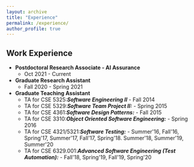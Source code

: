 ```yaml
---
layout: archive
title: "Experience"
permalink: /experience/
author_profile: true
---
```


## Work Experience

* **Postdoctoral Research Associate - AI Assurance**
    * Oct 2021 - Current
* **Graduate Research Assistant**
    * Fall 2020 - Spring 2021
* **Graduate Teaching Assistant**
    * TA for CSE 5325:***Software Engineering II*** - Fall 2014
    * TA for CSE 5329:***Software Team Project II:*** - Spring 2015
    * TA for CSE 4361:***Software Design Patterns:*** - Fall 2015
    * TA for CSE 3310:***Object Oriented Software Engineering:*** -  Spring 2016
    * TA for CSE 4321/5321:***Software Testing:*** - Summer'16, Fall'16, Spring'17, Summer'17, Fall'17, Spring'18. Summer'18, Summer'19, Summer'20
    * TA for CSE 6329.001:***Advanced Software Engineering (Test Automation):*** - Fall'18, Spring'19, Fall'19, Spring'20
